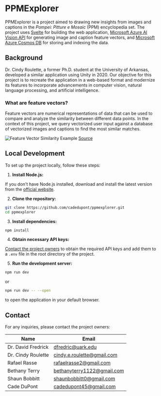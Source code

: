 # PPMExplorer

PPMExplorer is a project aimed to drawing new insights from images and captions in the *Pompei: Pitture e Mosaic* (PPM) encyclopedia set. The project uses [Svelte](https://svelte.dev/) for building the web application, [Microsoft Azure AI Vision API](https://azure.microsoft.com/en-us/services/cognitive-services/computer-vision/) for generating image and caption feature vectors, and [Microsoft Azure Cosmos DB](https://azure.microsoft.com/en-us/services/cosmos-db/) for storing and indexing the data.

## Background

Dr. Cindy Roulette, a former Ph.D. student at the University of Arkansas, developed a similar application using Unity in 2020. Our objective for this project is to recreate the application in a web-based format and modernize its features to incorporate advancements in computer vision, natural language processing, and artificial intelligence.

### What are feature vectors?

Feature vectors are numerical representations of data that can be used to compare and analyze the similarity between different data points. In the context of this project, we query vectorized user input against a database of vectorized images and captions to find the most similar matches.

![Feature Vector Similarity Example](https://external-content.duckduckgo.com/iu/?u=https%3A%2F%2Fwww.couchbase.com%2Fblog%2Fwp-content%2Fuploads%2F2024%2F02%2Fimage2-2-1024x794.png&f=1&nofb=1&ipt=5286deea902048596b4720e481b805794ea5a15129ea6e2efd1b51d8ec17b00c&ipo=images)
[Source](https://www.couchbase.com/blog/what-is-vector-search/)

## Local Development

To set up the project locally, follow these steps:

1. **Install Node.js:**

  If you don't have Node.js installed, download and install the latest version from the [official website](https://nodejs.org/).

2. **Clone the repository:**

  ```bash
  git clone https://github.com/cadedupont/ppmexplorer.git
  cd ppmexplorer
  ```

3. **Install dependencies:**

  ```bash
  npm install
  ```

4. **Obtain necessary API keys:**

  [Contact the project owners](#contact) to obtain the required API keys and add them to a `.env` file in the root directory of the project.

5. **Run the development server:**

  ```bash
  npm run dev
  ```

  or

  ```bash
  npm run dev -- --open
  ```

  to open the application in your default browser.

## Contact

For any inquiries, please contact the project owners:

| Name | Email |
| --- | --- |
| Dr. David Fredrick | [dfredric@uark.edu](mailto:dfredric@uark.edu) |
| Dr. Cindy Roulette | [cindy.e.roulette@gmail.com](mailto:cindy.e.roulette@gmail.com) |
| Rafael Rasse | [rafaelrasse2@gmail.com](mailto:rafaelrasse2@gmail.com) |
| Bethany Terry | [bethanyterry1122@gmail.com](mailto:bethanyterry1122@gmail.com) |
| Shaun Bobbitt | [shaunbobbitt0@gmail.com](mailto:shaunbobbitt0@gmail.com) |
| Cade DuPont | [cadedupont45@gmail.com](mailto:cadedupont45@@gmail.com) |
